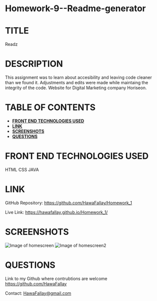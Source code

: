# Homework-9--Readme-generator

# TITLE

Readz

# DESCRIPTION

This assignment was to learn about accesibility and leaving code
cleaner than we found it. Adjustments and edits were made while maintaing the integrity
of the code. Website for Digital Marketing company Horiseon.

# TABLE OF CONTENTS

- **[FRONT END TECHNOLOGIES USED](#frontEndTechnologiesUsed)**
- **[LINK](#link)**
- **[SCREENSHOTS](#screenshots)**
- **[QUESTIONS](#questions)**

# FRONT END TECHNOLOGIES USED

HTML
CSS
JAVA

# LINK

GitHub Repository:
<https://github.com/HawaFallay/Homework_1>

Live Link:
<https://hawafallay.github.io/Homework_1/>

# SCREENSHOTS

![Image of homescreen](./assets/images/Screen%20Shot%202023-03-01%20at%205.40.28%20AM.png)
![Image of homescreen2](./assets/images/Screen%20Shot%202023-03-01%20at%206.16.39%20AM.png)

# QUESTIONS

Link to my Github where contrubtions are welcome
<https://github.com/HawaFallay>

Contact:
HawaFallay@gmail.com
